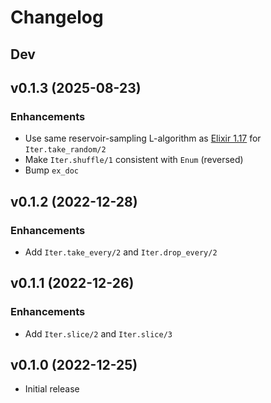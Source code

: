 # Changelog

## Dev

## v0.1.3 (2025-08-23)

### Enhancements

- Use same reservoir-sampling L-algorithm as [Elixir 1.17](https://github.com/elixir-lang/elixir/commit/8e9cbfcd8c219f9d3558158f1ebee5ec4fadd762) for `Iter.take_random/2`
- Make `Iter.shuffle/1` consistent with `Enum` (reversed)
- Bump `ex_doc`

## v0.1.2 (2022-12-28)

### Enhancements

- Add `Iter.take_every/2` and `Iter.drop_every/2`

## v0.1.1 (2022-12-26)

### Enhancements

- Add `Iter.slice/2` and `Iter.slice/3`

## v0.1.0 (2022-12-25)

- Initial release

